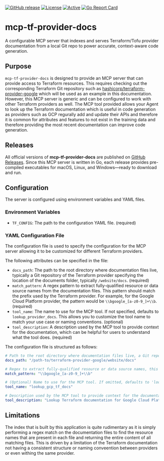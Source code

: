 [![GitHub release](https://img.shields.io/github/release/UnitVectorY-Labs/mcp-tf-provider-docs.svg)](https://github.com/UnitVectorY-Labs/mcp-tf-provider-docs/releases/latest) [![License](https://img.shields.io/badge/license-MIT-blue)](https://opensource.org/licenses/MIT) [![Active](https://img.shields.io/badge/Status-Active-green)](https://guide.unitvectorylabs.com/bestpractices/status/#active) [![Go Report Card](https://goreportcard.com/badge/github.com/UnitVectorY-Labs/mcp-tf-provider-docs)](https://goreportcard.com/report/github.com/UnitVectorY-Labs/mcp-tf-provider-docs)

# mcp-tf-provider-docs

A configurable MCP server that indexes and serves Terraform/Tofu provider documentation from a local Git repo to power accurate, context-aware code generation.

## Purpose

`mcp-tf-provider-docs` is designed to provide an MCP server that can provide access to Terraform resources. This requires checking out the corresponding Terraform Git repository such as [hashicorp/terraform-provider-google](https://github.com/hashicorp/terraform-provider-google) which will be used as an example in this documentation.  However, this MCP server is generic and can be configured to work with other Terraform providers as well.  The MCP tool provided allows your Agent to look up the Terraform documentation which is useful in code generation as providers such as GCP regurally add and update their APIs and therefore it is common for attributes and features to not exist in the training data and therefore providing the most recent documentation can improve code generation.

## Releases

All official versions of **mcp-tf-provider-docs** are published on [GitHub Releases](https://github.com/UnitVectorY-Labs/mcp-tf-provider-docs/releases). Since this MCP server is written in Go, each release provides pre-compiled executables for macOS, Linux, and Windows—ready to download and run.

## Configuration

The server is configured using environment variables and YAML files.

### Environment Variables
- `TF_CONFIG`: The path to the configuration YAML file. (required)

### YAML Configuration File

The configuration file is used to specify the configuration for the MCP server allowing it to be customized for different Terraform providers.

The following attributes can be specified in the file:

- `docs_path`: The path to the root directory where documentation files live, typically a Git repository of the Terraform provider specifying the location of the documents folder, typically `/website/docs`. (required)
- `match_pattern`: A regex pattern to extract fully-qualified resource or data source names from the documentation files. This pattern should match the prefix used by the Terraform provider. For example, for the Google Cloud Platform provider, the pattern would be `\\bgoogle_[a-z0-9_]+\\b`. (required)
- `tool_name`: The name to use for the MCP tool. If not specified, defaults to `lookup_provider_docs`. This allows you to customize the tool name to match your use case or naming conventions. (optional)
- `tool_description`: A description used by the MCP tool to provide context for the documentation, which can be helpful for users to understand what the tool does. (required)

The configuration file is structured as follows:

```yaml
# Path to the root directory where documentation files live, a Git repository to the Terraform provider
docs_path: "/path-to/terraform-provider-google/website/docs"

# Regex to extract fully-qualified resource or data source names, this looks for the prefix that is used by the Terraform provider
match_pattern: "\\bgoogle_[a-z0-9_]+\\b"

# (Optional) Name to use for the MCP tool. If omitted, defaults to 'lookup_provider_docs'.
tool_name: "lookup_gcp_tf_docs"

# Description used by the MCP tool to provide context for the documentation
tool_description: "Lookup Terraform documentation for Google Cloud Platform based on the provider name."

```

## Limitations

The index that is built by this application is quite rudimentary as it is simply performing a regex match on the documentation files to find the resource names that are present in each file and returning the entire content of all matching files.  This is driven by a limitation of the Terraform documentation not having a consistent structure or naming conveention between providers or even withing the same provider.
